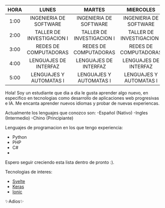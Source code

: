  **HORA** | **LUNES**                  | **MARTES**                 | **MIERCOLES**              | **JUEVES**                 | **VIERNES**              
:--------:|:--------------------------:|:--------------------------:|:--------------------------:|:--------------------------:|:------------------------:
 1:00     | INGENIERIA DE SOFTWARE     | INGENIERIA DE SOFTWARE     | INGENIERIA DE SOFTWARE     | INGENIERIA DE SOFTWARE     | INGENIERIA DE SOFTWARE             
 2:00     | TALLER DE INVESTIGACION I  | TALLER DE INVESTIGACION I  | TALLER DE INVESTIGACION I  | TALLER DE INVESTIGACION I  |                                    
 3:00     | REDES DE COMPUTADORAS      | REDES DE COMPUTADORAS      | REDES DE COMPUTADORAS      | REDES DE COMPUTADORAS      | REDES DE COMPUTADORAS              
 4:00     | LENGUAJES DE INTERFAZ      | LENGUAJES DE INTERFAZ      | LENGUAJES DE INTERFAZ      | LENGUAJES DE INTERFAZ      |                                    
 5:00     | LENGUAJES Y AUTOMATAS I    | LENGUAJES Y AUTOMATAS I    | LENGUAJES Y AUTOMATAS I    | LENGUAJES Y AUTOMATAS I    | LENGUAJES Y AUTOMATAS I            



Hola!
Soy un estudiante que dia a dia le gusta aprender algo nuevo, en especifico en tecnologias como desarrollo de aplicaciones web progresivas e IA.
Me encanta aprender nuevos idiomas y probar de nuevas experiencas.

Actualmente los lenguajes que conozco son:
-Español (Nativo)
-Ingles (Intermedio)
-Chino (Principiante)

Lenguajes de programacion en los que tengo experiencia:
- Python
- PHP
- C#
- 
Espero seguir creciendo esta lista dentro de pronto :).

Tecnologias de interes:
- [Svelte](https://svelte.dev/)
- [Keras](https://keras.io/)
- [Ionic]([https://breakdance.github.io/breakdance/](https://ionicframework.com/)) 

✨Adios✨ 
